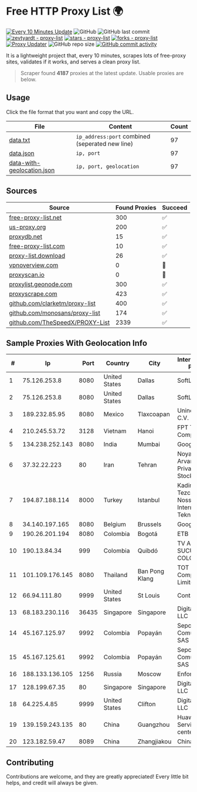 
# Free HTTP Proxy List 🌍

[![Every 10 Minutes Update](https://github.com/mertguvencli/http-proxy-list/actions/workflows/main.yml/badge.svg?branch=main)](https://github.com/mertguvencli/http-proxy-list/actions/workflows/main.yml)
![GitHub](https://img.shields.io/github/license/mertguvencli/http-proxy-list)
![GitHub last commit](https://img.shields.io/github/last-commit/mertguvencli/http-proxy-list)
[![zevtyardt - proxy-list](https://img.shields.io/static/v1?label=zevtyardt&message=proxy-list&color=blue&logo=github)](https://github.com/zevtyardt/proxy-list "Go to GitHub repo")
[![stars - proxy-list](https://img.shields.io/github/stars/zevtyardt/proxy-list?style=social)](https://github.com/zevtyardt/proxy-list)
[![forks - proxy-list](https://img.shields.io/github/forks/zevtyardt/proxy-list?style=social)](https://github.com/zevtyardt/proxy-list)
[![Proxy Updater](https://github.com/zevtyardt/proxy-list/workflows/Proxy%20Updater/badge.svg)](https://github.com/zevtyardt/proxy-list/actions?query=workflow:"Proxy+Updater")
![GitHub repo size](https://img.shields.io/github/repo-size/zevtyardt/proxy-list)
[![GitHub commit activity](https://img.shields.io/github/commit-activity/m/zevtyardt/proxy-list?logo=commits)](https://github.com/zevtyardt/proxy-list/commits/main)

It is a lightweight project that, every 10 minutes, scrapes lots of free-proxy sites, validates if it works, and serves a clean proxy list.

> Scraper found **4187** proxies at the latest update. Usable proxies are below.

## Usage

Click the file format that you want and copy the URL.

|File|Content|Count|
|----|-------|-----|
|[data.txt](https://raw.githubusercontent.com/mertguvencli/http-proxy-list/main/proxy-list/data.txt)|`ip_address:port` combined (seperated new line)|97|
|[data.json](https://raw.githubusercontent.com/mertguvencli/http-proxy-list/main/proxy-list/data.json)|`ip, port`|97|
|[data-with-geolocation.json](https://raw.githubusercontent.com/mertguvencli/http-proxy-list/main/proxy-list/data-with-geolocation.json)|`ip, port, geolocation`|97|

## Sources

|Source|Found Proxies|Succeed|
|------|-------------|-------|
|[free-proxy-list.net](https://free-proxy-list.net)|300|✅|
|[us-proxy.org](https://www.us-proxy.org)|200|✅|
|[proxydb.net](http://proxydb.net)|15|✅|
|[free-proxy-list.com](https://free-proxy-list.com/?page=&port=&type%5B%5D=http&type%5B%5D=https&up_time=0&search=Search)|10|✅|
|[proxy-list.download](https://www.proxy-list.download/HTTP)|26|✅|
|[vpnoverview.com](https://vpnoverview.com/privacy/anonymous-browsing/free-proxy-servers)|0|🚫|
|[proxyscan.io](https://www.proxyscan.io)|0|🚫|
|[proxylist.geonode.com](https://proxylist.geonode.com/api/proxy-list?limit=300&page=1&sort_by=lastChecked&sort_type=desc&protocols=http,https)|300|✅|
|[proxyscrape.com](https://api.proxyscrape.com/v2/?request=displayproxies&protocol=http&timeout=10000&country=all&ssl=all&anonymity=all)|423|✅|
|[github.com/clarketm/proxy-list](https://raw.githubusercontent.com/clarketm/proxy-list/master/proxy-list-raw.txt)|400|✅|
|[github.com/monosans/proxy-list](https://raw.githubusercontent.com/monosans/proxy-list/main/proxies/http.txt)|174|✅|
|[github.com/TheSpeedX/PROXY-List](https://raw.githubusercontent.com/TheSpeedX/PROXY-List/master/http.txt)|2339|✅|


## Sample Proxies With Geolocation Info

|#|Ip|Port|Country|City|Internet Service Provider|
|-|--|----|-------|----|-------------------------|
|1|75.126.253.8|8080|United States|Dallas|SoftLayer|
|2|75.126.253.8|8080|United States|Dallas|SoftLayer|
|3|189.232.85.95|8080|Mexico|Tlaxcoapan|Uninet S.A. de C.V.|
|4|210.245.53.72|3128|Vietnam|Hanoi|FPT Telecom Company|
|5|134.238.252.143|8080|India|Mumbai|Google LLC|
|6|37.32.22.223|80|Iran|Tehran|Noyan Abr Arvan Co. ( Private Joint Stock)|
|7|194.87.188.114|8000|Turkey|Istanbul|Kadir Huseyin Tezcan Nosspeed Internet Teknolojileri|
|8|34.140.197.165|8080|Belgium|Brussels|Google LLC|
|9|190.26.201.194|8080|Colombia|Bogotá|ETB - Colombia|
|10|190.13.84.34|999|Colombia|Quibdó|TV AZTECA SUCURSAL COLOMBIA|
|11|101.109.176.145|8080|Thailand|Ban Pong Klang|TOT Public Company Limited|
|12|66.94.111.80|9999|United States|St Louis|Contabo Inc.|
|13|68.183.230.116|36435|Singapore|Singapore|DigitalOcean, LLC|
|14|45.167.125.97|9992|Colombia|Popayán|Sepcom Comunicaciones SAS|
|15|45.167.125.61|9992|Colombia|Popayán|Sepcom Comunicaciones SAS|
|16|188.133.136.105|1256|Russia|Moscow|Enforta-MSK|
|17|128.199.67.35|80|Singapore|Singapore|DigitalOcean, LLC|
|18|64.225.4.85|9999|United States|Clifton|DigitalOcean, LLC|
|19|139.159.243.135|80|China|Guangzhou|Huawei Cloud Service data center|
|20|123.182.59.47|8089|China|Zhangjiakou|Chinanet|



## Contributing

Contributions are welcome, and they are greatly appreciated! Every
little bit helps, and credit will always be given.


